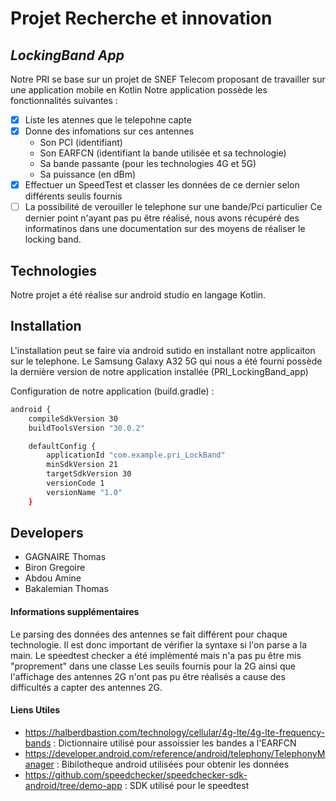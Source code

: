 # Projet Recherche et innovation
## _LockingBand App_

Notre PRI se base sur un projet de SNEF Telecom proposant de travailler sur une application mobile en Kotlin
Notre application possède les fonctionnalités suivantes :
- [x] Liste les atennes que le telepohne capte
- [x] Donne des infomations sur ces antennes
    -  Son PCI (identifiant)
    - Son EARFCN (identifiant la bande utilisée et sa technologie)
    -  Sa bande passante (pour les technologies 4G et 5G)
    - Sa puissance (en dBm)
-  [x] Effectuer un SpeedTest et classer les données de ce dernier selon différents seulis fournis
- [ ]  La possibilité de verouiller le telephone sur une bande/Pci particulier
Ce dernier point n'ayant pas pu être réalisé, nous avons récupéré des informatinos dans une documentation sur des moyens de réaliser le locking band.

## Technologies

Notre projet a été réalise sur android studio en langage Kotlin.


## Installation
L'installation peut se faire via android sutido en installant notre applicaiton sur le telephone.
Le Samsung Galaxy A32 5G qui nous a été fourni possède la dernière version de notre application installée (PRI_LockingBand_app)

Configuration de notre application (build.gradle) :
```sh
android {
    compileSdkVersion 30
    buildToolsVersion "30.0.2"

    defaultConfig {
        applicationId "com.example.pri_LockBand"
        minSdkVersion 21
        targetSdkVersion 30
        versionCode 1
        versionName "1.0"
    }
```

## Developers

- GAGNAIRE Thomas
- Biron Gregoire
- Abdou Amine
- Bakalemian Thomas


#### Informations supplémentaires
Le parsing des données des antennes se fait différent pour chaque technologie. Il est donc important de vérifier la syntaxe si l'on parse a la main.
Le speedtest checker a été implémenté mais n'a pas pu être mis "proprement" dans une classe
Les seuils fournis pour la 2G ainsi que l'affichage des antennes 2G n'ont pas pu être réalisés a cause des difficultés a capter des antennes 2G.

#### Liens Utiles
- https://halberdbastion.com/technology/cellular/4g-lte/4g-lte-frequency-bands : Dictionnaire utilisé pour assoissier les bandes a l'EARFCN
- https://developer.android.com/reference/android/telephony/TelephonyManager : Bibilotheque android utilisées pour obtenir les données
- https://github.com/speedchecker/speedchecker-sdk-android/tree/demo-app : SDK utilisé pour le speedtest
